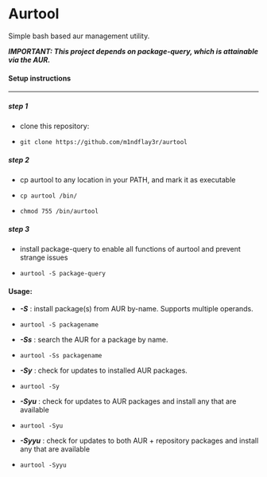 # Aurtool
Simple bash based aur management utility. 




***IMPORTANT: This project depends on package-query, which is attainable via the AUR.***




<h4>Setup instructions</h4>

---------------------------------------------------------------------------------------------------------------------


<h5>step 1</h5>

- clone this repository:

- ``` git clone https://github.com/m1ndflay3r/aurtool ```


<h5>step 2</h5>

- cp aurtool to any location in your PATH, and mark it as executable

- ``` cp aurtool /bin/ ```

- ``` chmod 755 /bin/aurtool ```


<h5>step 3</h5>

- install package-query to enable all functions of aurtool and prevent strange issues

- ``` aurtool -S package-query ```


<h4>Usage:</h4>


- ***-S*** : install package(s) from AUR by-name. Supports multiple operands.

- ``` aurtool -S packagename ```


- ***-Ss*** : search the AUR for a package by name.

- ``` aurtool -Ss packagename ```


- ***-Sy*** : check for updates to installed AUR packages.

- ``` aurtool -Sy ```


- ***-Syu*** : check for updates to AUR packages and install any that are available

- ``` aurtool -Syu ```


- ***-Syyu*** : check for updates to both AUR + repository packages and install any that are available

- ``` aurtool -Syyu ```



